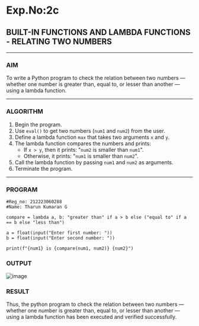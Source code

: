 # Exp.No:2c
## BUILT-IN FUNCTIONS AND LAMBDA FUNCTIONS - RELATING TWO NUMBERS

---

### AIM  
To write a Python program to check the relation between two numbers — whether one number is greater than, equal to, or lesser than another — using a lambda function.

---

### ALGORITHM

1. Begin the program.  
2. Use `eval()` to get two numbers (`num1` and `num2`) from the user.  
3. Define a lambda function `max` that takes two arguments `x` and `y`.  
4. The lambda function compares the numbers and prints:
   - If `x > y`, then it prints: "`num2` is smaller than `num1`".
   - Otherwise, it prints: "`num1` is smaller than `num2`".
5. Call the lambda function by passing `num1` and `num2` as arguments.  
6. Terminate the program.

---

### PROGRAM

```
#Reg_no: 212223060288
#Name: Tharun Kumaran G

compare = lambda a, b: "greater than" if a > b else ("equal to" if a == b else "less than")

a = float(input("Enter first number: "))
b = float(input("Enter second number: "))

print(f"{num1} is {compare(num1, num2)} {num2}")
```

### OUTPUT

![image](https://github.com/user-attachments/assets/d7bf7516-068a-4067-b801-7971b4f454d6)

### RESULT

Thus, the python program to check the relation between two numbers — whether one number is greater than, equal to, or lesser than another — using a lambda function has been executed and verified successfully.
